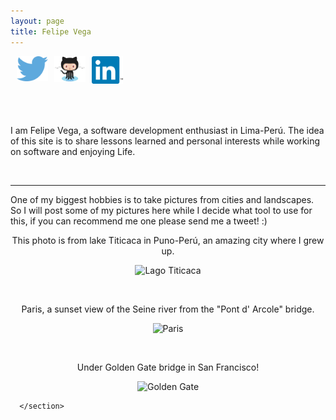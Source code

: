 ```yaml
---
layout: page
title: Felipe Vega
---
```

<div class="wrapper">
      <header>
        <p class="view">
	  <a href="https://twitter.com/munilvc" target="_blank">
	    <img style="float: left; margin: 0px 0px 10px 10px;" alt="Follow me on Twitter!" src="/public/social_logos/twitter.png" width="50px" title="Follow me on Twitter !"/>
	  </a>
	  <a href="https://github.com/munilvc" target="_blank">
	    <img style="float: left; margin: 0px 0px 10px 10px;" alt="Lets do some code on GitHub!" src="/public/social_logos/github.png" width="50px" title="Lets see code on GitHub !"/>
	  </a>
          <a href="https://www.linkedin.com/pub/felipe-vega/45/419/2a9" target="_blank">
	    <img style="float: left; margin: 0px 0px 10px 10px;" alt="Contact me on Linkedin!" src="/public/social_logos/linkedin.png" width="50px" title="Contact me on Linkedin !"/>
	  </a>
	  <br style="clear: both;" />
	</p>
      </header>
      <section>
      <p>I am Felipe Vega, a software development enthusiast in Lima-Perú. The idea of this site is to share lessons learned and personal interests while working on software and enjoying Life.</p>
      <br>
      <hr>
      <p>One of my biggest hobbies is to take pictures from cities and landscapes. So I will post some of my pictures here while I decide what tool to use for this, if you can recommend me one please send me a tweet! :)
      <div style="text-align: center">
	<p>This photo is from lake Titicaca in Puno-Perú, an amazing city where I grew up.
	<p><img src="https://scontent-b-mia.xx.fbcdn.net/hphotos-ash2/t1.0-9/375653_10150903889436829_417285513_n.jpg" alt="Lago Titicaca">
      </div>
      <br>
      <div style="text-align: center">
	<p>Paris, a sunset view of the Seine river from the "Pont d' Arcole" bridge.
	<p><img src="https://fbcdn-sphotos-g-a.akamaihd.net/hphotos-ak-xpa1/t1.0-9/1601470_10152007620416829_1347089432403931684_n.jpg" alt="Paris">
      </div>
      <br>
      <div style="text-align: center">
	<p>Under Golden Gate bridge in San Francisco!
	<p><img src="https://fbcdn-sphotos-f-a.akamaihd.net/hphotos-ak-prn2/t1.0-9/1235129_10151564215291829_1379342629_n.jpg" alt="Golden Gate">
      </div>
     
      </section>
</div>